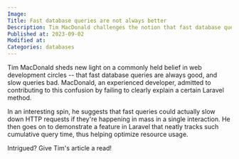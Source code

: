 ```yaml
---
Image: 
Title: Fast database queries are not always better
Description: Tim MacDonald challenges the notion that fast database queries are always better - see why in his intriguing Laravel feature walkthrough.
Published at: 2023-09-02
Modified at: 
Categories: databases
---
```


Tim MacDonald sheds new light on a commonly held belief in web development circles -- that fast database queries are always good, and slow queries bad. MacDonald, an experienced developer, admitted to contributing to this confusion by failing to clearly explain a certain Laravel method.

In an interesting spin, he suggests that fast queries could actually slow down HTTP requests if they're happening in mass in a single interaction. He then goes on to demonstrate a feature in Laravel that neatly tracks such cumulative query time, thus helping optimize resource usage.

Intrigued? Give Tim's article a read!
